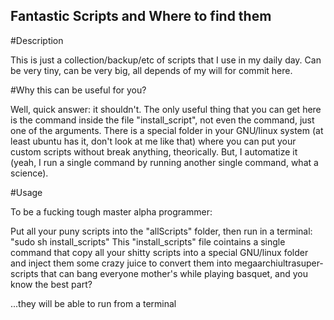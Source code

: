 ## Fantastic Scripts and Where to find them

#Description

This is just a collection/backup/etc of scripts that I use in my daily day.
Can be very tiny, can be very big, all depends of my will for commit here.

#Why this can be useful for you?

Well, quick answer: it shouldn't. The only useful thing that you can get here is the command inside the file "install_script", not even the command, just one of the arguments.
There is a special folder in your GNU/linux system (at least ubuntu has it, don't look at me like that) where you can put your custom scripts without break anything, theorically.
But, I automatize it (yeah, I run a single command by running another single command, what a science). 

#Usage

To be a fucking tough master alpha programmer:

Put all your puny scripts into the "allScripts" folder, then run in a terminal:
"sudo sh install_scripts"
This "install_scripts" file cointains a single command that copy all your shitty scripts into a special GNU/linux folder and inject them some crazy juice to convert them into megaarchiultrasuper-scripts that can bang everyone mother's while playing basquet, and you know the best part?

...they will be able to run from a terminal 
